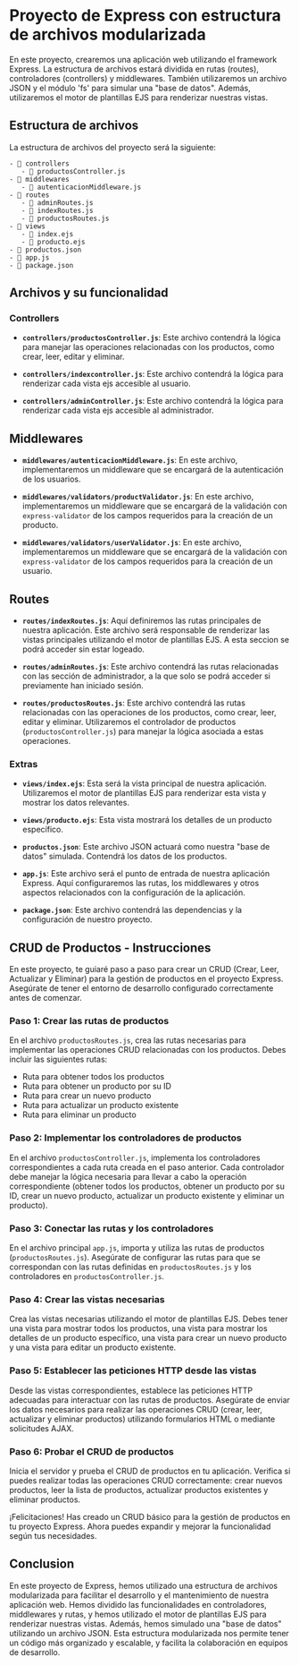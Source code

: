 # Proyecto de Express con estructura de archivos modularizada

En este proyecto, crearemos una aplicación web utilizando el framework Express. La estructura de archivos estará dividida en rutas (routes), controladores (controllers) y middlewares. También utilizaremos un archivo JSON y el módulo 'fs' para simular una "base de datos". Además, utilizaremos el motor de plantillas EJS para renderizar nuestras vistas.

## Estructura de archivos

La estructura de archivos del proyecto será la siguiente:

```
- 📁 controllers
   - 📄 productosController.js
- 📁 middlewares
   - 📄 autenticacionMiddleware.js
- 📁 routes
   - 📄 adminRoutes.js
   - 📄 indexRoutes.js
   - 📄 productosRoutes.js
- 📁 views
   - 📄 index.ejs
   - 📄 producto.ejs
- 📄 productos.json
- 📄 app.js
- 📄 package.json
```

## Archivos y su funcionalidad

### Controllers

- **`controllers/productosController.js`**: Este archivo contendrá la lógica para manejar las operaciones relacionadas con los productos, como crear, leer, editar y eliminar.

- **`controllers/indexcontroller.js`**: Este archivo contendrá la lógica para renderizar cada vista ejs accesible al usuario.

- **`controllers/adminController.js`**: Este archivo contendrá la lógica para renderizar cada vista ejs accesible al administrador.

## Middlewares

- **`middlewares/autenticacionMiddleware.js`**: En este archivo, implementaremos un middleware que se encargará de la autenticación de los usuarios.

- **`middlewares/validators/productValidator.js`**: En este archivo, implementaremos un middleware que se encargará de la validación con `express-validator` de los campos requeridos para la creación de un producto.

- **`middlewares/validators/userValidator.js`**: En este archivo, implementaremos un middleware que se encargará de la validación con `express-validator` de los campos requeridos para la creación de un usuario.

## Routes

- **`routes/indexRoutes.js`**: Aquí definiremos las rutas principales de nuestra aplicación. Este archivo será responsable de renderizar las vistas principales utilizando el motor de plantillas EJS. A esta seccion se podrá acceder sin estar logeado.

- **`routes/adminRoutes.js`**: Este archivo contendrá las rutas relacionadas con las sección de administrador, a la que solo se podrá acceder si previamente han iniciado sesión.

- **`routes/productosRoutes.js`**: Este archivo contendrá las rutas relacionadas con las operaciones de los productos, como crear, leer, editar y eliminar. Utilizaremos el controlador de productos (`productosController.js`) para manejar la lógica asociada a estas operaciones.

### Extras

- **`views/index.ejs`**: Esta será la vista principal de nuestra aplicación. Utilizaremos el motor de plantillas EJS para renderizar esta vista y mostrar los datos relevantes.

- **`views/producto.ejs`**: Esta vista mostrará los detalles de un producto específico.

- **`productos.json`**: Este archivo JSON actuará como nuestra "base de datos" simulada. Contendrá los datos de los productos.

- **`app.js`**: Este archivo será el punto de entrada de nuestra aplicación Express. Aquí configuraremos las rutas, los middlewares y otros aspectos relacionados con la configuración de la aplicación.

- **`package.json`**: Este archivo contendrá las dependencias y la configuración de nuestro proyecto.

## CRUD de Productos - Instrucciones

En este proyecto, te guiaré paso a paso para crear un CRUD (Crear, Leer, Actualizar y Eliminar) para la gestión de productos en el proyecto Express. Asegúrate de tener el entorno de desarrollo configurado correctamente antes de comenzar.

### Paso 1: Crear las rutas de productos

En el archivo `productosRoutes.js`, crea las rutas necesarias para implementar las operaciones CRUD relacionadas con los productos. Debes incluir las siguientes rutas:

- Ruta para obtener todos los productos
- Ruta para obtener un producto por su ID
- Ruta para crear un nuevo producto
- Ruta para actualizar un producto existente
- Ruta para eliminar un producto

### Paso 2: Implementar los controladores de productos

En el archivo `productosController.js`, implementa los controladores correspondientes a cada ruta creada en el paso anterior. Cada controlador debe manejar la lógica necesaria para llevar a cabo la operación correspondiente (obtener todos los productos, obtener un producto por su ID, crear un nuevo producto, actualizar un producto existente y eliminar un producto).

### Paso 3: Conectar las rutas y los controladores

En el archivo principal `app.js`, importa y utiliza las rutas de productos (`productosRoutes.js`). Asegúrate de configurar las rutas para que se correspondan con las rutas definidas en `productosRoutes.js` y los controladores en `productosController.js`.

### Paso 4: Crear las vistas necesarias

Crea las vistas necesarias utilizando el motor de plantillas EJS. Debes tener una vista para mostrar todos los productos, una vista para mostrar los detalles de un producto específico, una vista para crear un nuevo producto y una vista para editar un producto existente.

### Paso 5: Establecer las peticiones HTTP desde las vistas

Desde las vistas correspondientes, establece las peticiones HTTP adecuadas para interactuar con las rutas de productos. Asegúrate de enviar los datos necesarios para realizar las operaciones CRUD (crear, leer, actualizar y eliminar productos) utilizando formularios HTML o mediante solicitudes AJAX.

### Paso 6: Probar el CRUD de productos

Inicia el servidor y prueba el CRUD de productos en tu aplicación. Verifica si puedes realizar todas las operaciones CRUD correctamente: crear nuevos productos, leer la lista de productos, actualizar productos existentes y eliminar productos.

¡Felicitaciones! Has creado un CRUD básico para la gestión de productos en tu proyecto Express. Ahora puedes expandir y mejorar la funcionalidad según tus necesidades.

## Conclusion

En este proyecto de Express, hemos utilizado una estructura de archivos modularizada para facilitar el desarrollo y el mantenimiento de nuestra aplicación web. Hemos dividido las funcionalidades en controladores, middlewares y rutas, y hemos utilizado el motor de plantillas EJS para renderizar nuestras vistas. Además, hemos simulado una "base de datos" utilizando un archivo JSON. Esta estructura modularizada nos permite tener un código más organizado y escalable, y facilita la colaboración en equipos de desarrollo.
